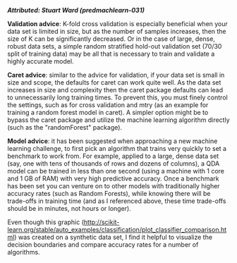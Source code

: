***Attributed: Stuart Ward (predmachlearn-031)***  

**Validation advice**: K-fold cross validation is especially beneficial when your data set is limited in size, but as the number of samples increases, then the size of K can be significantly decreased. Or in the case of large, dense, robust data sets, a simple random stratified hold-out validation set (70/30 split of training data) may be all that is necessary to train and validate a highly accurate model.

**Caret advice**: similar to the advice for validation, if your data set is small in size and scope, the defaults for caret can work quite well. As the data set increases in size and complexity then the caret package defaults can lead to unnecessarily long training times. To prevent this, you must finely control the settings, such as for cross validation and mtry (as an example for training a random forest model in caret). A simpler option might be to bypass the caret package and utilize the machine learning algorithm directly (such as the "randomForest" package).

**Model advice**: it has been suggested when approaching a new machine learning challenge, to first pick an algorithm that trains very quickly to set a benchmark to work from. For example, applied to a large, dense data set (say, one with tens of thousands of rows and dozens of columns), a QDA model can be trained in less than one second (using a machine with 1 core and 1 GB of RAM) with very high predictive accuracy. Once a benchmark has been set you can venture on to other models with traditionally higher accuracy rates (such as Random Forests), while knowing there will be trade-offs in training time (and as I referenced above, these time trade-offs should be in minutes, not hours or longer).

Even though this graphic (http://scikit-learn.org/stable/auto_examples/classification/plot_classifier_comparison.html) was created on a synthetic data set, I find it helpful to visualize the decision boundaries and compare accuracy rates for a number of algorithms.
